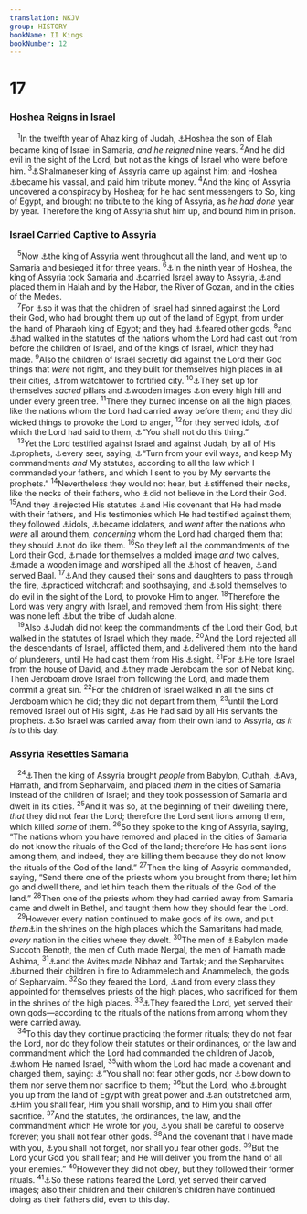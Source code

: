 ```yaml
---
translation: NKJV
group: HISTORY
bookName: II Kings 
bookNumber: 12
---
```


<div class="title"><h1>17</h1><h3>Hoshea Reigns in Israel</h3></div>
<span class="verse 2vua_17_1"> <sup>1</sup>In the twelfth year of Ahaz king of Judah, <a data-toggle="tooltip" data-placement="bottom" title="2 Kin. 15:30">⚓</a>Hoshea the son of Elah became king of Israel in Samaria, <i>and</i> <i>he</i> <i>reigned</i> nine years. </span>
<span class="verse 2vua_17_2"><sup>2</sup>And he did evil in the sight of the Lord, but not as the kings of Israel who were before him. </span>
<span class="verse 2vua_17_3"><sup>3</sup><a data-toggle="tooltip" data-placement="bottom" title="2 Kin. 18:9–12">⚓</a>Shalmaneser king of Assyria came up against him; and Hoshea <a data-toggle="tooltip" data-placement="bottom" title="2 Kin. 24:1">⚓</a>became his vassal, and paid him tribute money. </span>
<span class="verse 2vua_17_4"><sup>4</sup>And the king of Assyria uncovered a conspiracy by Hoshea; for he had sent messengers to So, king of Egypt, and brought no tribute to the king of Assyria, as <i>he</i> <i>had</i> <i>done</i> year by year. Therefore the king of Assyria shut him up, and bound him in prison.<br/></span>
<div class="title"><h3>Israel Carried Captive to Assyria</h3></div>
<span class="verse 2vua_17_5"> <sup>5</sup>Now <a data-toggle="tooltip" data-placement="bottom" title="2 Kin. 18:9; Hos. 13:16">⚓</a>the king of Assyria went throughout all the land, and went up to Samaria and besieged it for three years. </span>
<span class="verse 2vua_17_6"><sup>6</sup><a data-toggle="tooltip" data-placement="bottom" title="2 Kin. 18:10, 11; Is. 7:7–9; Hos. 1:4; 13:16; Amos 4:2">⚓</a>In the ninth year of Hoshea, the king of Assyria took Samaria and <a data-toggle="tooltip" data-placement="bottom" title="Lev. 26:32, 33; (Deut. 28:36, 64; 29:27, 28)">⚓</a>carried Israel away to Assyria, <a data-toggle="tooltip" data-placement="bottom" title="1 Chr. 5:26">⚓</a>and placed them in Halah and by the Habor, the River of Gozan, and in the cities of the Medes.<br/></span>
<span class="verse 2vua_17_7"> <sup>7</sup>For <a data-toggle="tooltip" data-placement="bottom" title="(Josh. 23:16)">⚓</a>so it was that the children of Israel had sinned against the Lord their God, who had brought them up out of the land of Egypt, from under the hand of Pharaoh king of Egypt; and they had <a data-toggle="tooltip" data-placement="bottom" title="Judg. 6:10">⚓</a>feared other gods, </span>
<span class="verse 2vua_17_8"><sup>8</sup>and <a data-toggle="tooltip" data-placement="bottom" title="(Lev. 18:3; Deut. 18:9); 2 Kin. 16:3">⚓</a>had walked in the statutes of the nations whom the Lord had cast out from before the children of Israel, and of the kings of Israel, which they had made. </span>
<span class="verse 2vua_17_9"><sup>9</sup>Also the children of Israel secretly did against the Lord their God things that <i>were</i> not right, and they built for themselves high places in all their cities, <a data-toggle="tooltip" data-placement="bottom" title="2 Kin. 18:8">⚓</a>from watchtower to fortified city. </span>
<span class="verse 2vua_17_10"><sup>10</sup><a data-toggle="tooltip" data-placement="bottom" title="1 Kin. 14:23; Is. 57:5">⚓</a>They set up for themselves <i>sacred</i> pillars and <a data-toggle="tooltip" data-placement="bottom" title="(Ex. 34:12–14; Deut. 16:21); Mic. 5:14">⚓</a>wooden images <a data-toggle="tooltip" data-placement="bottom" title="(Deut. 12:2); 2 Kin. 16:4">⚓</a>on every high hill and under every green tree. </span>
<span class="verse 2vua_17_11"><sup>11</sup>There they burned incense on all the high places, like the nations whom the Lord had carried away before them; and they did wicked things to provoke the Lord to anger, </span>
<span class="verse 2vua_17_12"><sup>12</sup>for they served idols, <a data-toggle="tooltip" data-placement="bottom" title="(Ex. 20:3–5; Lev. 26:1; Deut. 5:7, 8)">⚓</a>of which the Lord had said to them, <a data-toggle="tooltip" data-placement="bottom" title="(Deut. 4:19)">⚓</a>“You shall not do this thing.”<br/></span>
<span class="verse 2vua_17_13"> <sup>13</sup>Yet the Lord testified against Israel and against Judah, by all of His <a data-toggle="tooltip" data-placement="bottom" title="Neh. 9:29, 30">⚓</a>prophets, <a data-toggle="tooltip" data-placement="bottom" title="1 Sam. 9:9">⚓</a>every seer, saying, <a data-toggle="tooltip" data-placement="bottom" title="(Jer. 18:11; 25:5; 35:15; Ezek. 18:31)">⚓</a>“Turn from your evil ways, and keep My commandments <i>and</i> My statutes, according to all the law which I commanded your fathers, and which I sent to you by My servants the prophets.” </span>
<span class="verse 2vua_17_14"><sup>14</sup>Nevertheless they would not hear, but <a data-toggle="tooltip" data-placement="bottom" title="Ex. 32:9; 33:3; Deut. 31:27; (Prov. 29:1; Acts 7:51)">⚓</a>stiffened their necks, like the necks of their fathers, who <a data-toggle="tooltip" data-placement="bottom" title="Deut. 9:23; Ps. 78:22">⚓</a>did not believe in the Lord their God. </span>
<span class="verse 2vua_17_15"><sup>15</sup>And they <a data-toggle="tooltip" data-placement="bottom" title="Jer. 44:3">⚓</a>rejected His statutes <a data-toggle="tooltip" data-placement="bottom" title="Ex. 24:6–8; Deut. 29:25">⚓</a>and His covenant that He had made with their fathers, and His testimonies which He had testified against them; they followed <a data-toggle="tooltip" data-placement="bottom" title="Deut. 32:21; 1 Kin. 16:31; (1 Cor. 8:4)">⚓</a>idols, <a data-toggle="tooltip" data-placement="bottom" title="2 Chr. 13:7; Jer. 2:5; (Rom. 1:21–23)">⚓</a>became idolaters, and <i>went</i> after the nations who <i>were</i> all around them, <i>concerning</i> whom the Lord had charged them that they should <a data-toggle="tooltip" data-placement="bottom" title="(Deut. 12:30, 31)">⚓</a>not do like them. </span>
<span class="verse 2vua_17_16"><sup>16</sup>So they left all the commandments of the Lord their God, <a data-toggle="tooltip" data-placement="bottom" title="Ex. 32:8; 1 Kin. 12:28">⚓</a>made for themselves a molded image <i>and</i> two calves, <a data-toggle="tooltip" data-placement="bottom" title="(1 Kin. 14:15)">⚓</a>made a wooden image and worshiped all the <a data-toggle="tooltip" data-placement="bottom" title="(Deut. 4:19)">⚓</a>host of heaven, <a data-toggle="tooltip" data-placement="bottom" title="1 Kin. 16:31; 22:53">⚓</a>and served Baal. </span>
<span class="verse 2vua_17_17"><sup>17</sup><a data-toggle="tooltip" data-placement="bottom" title="(Lev. 18:21); 2 Kin. 16:3; Ezek. 23:37">⚓</a>And they caused their sons and daughters to pass through the fire, <a data-toggle="tooltip" data-placement="bottom" title="(Lev. 19:26; Deut. 18:10–12)">⚓</a>practiced witchcraft and soothsaying, and <a data-toggle="tooltip" data-placement="bottom" title="1 Kin. 21:20">⚓</a>sold themselves to do evil in the sight of the Lord, to provoke Him to anger. </span>
<span class="verse 2vua_17_18"><sup>18</sup>Therefore the Lord was very angry with Israel, and removed them from His sight; there was none left <a data-toggle="tooltip" data-placement="bottom" title="1 Kin. 11:13, 32">⚓</a>but the tribe of Judah alone.<br/></span>
<span class="verse 2vua_17_19"> <sup>19</sup>Also <a data-toggle="tooltip" data-placement="bottom" title="Jer. 3:8">⚓</a>Judah did not keep the commandments of the Lord their God, but walked in the statutes of Israel which they made. </span>
<span class="verse 2vua_17_20"><sup>20</sup>And the Lord rejected all the descendants of Israel, afflicted them, and <a data-toggle="tooltip" data-placement="bottom" title="Judg. 2:14; 2 Kin. 13:3; 15:29">⚓</a>delivered them into the hand of plunderers, until He had cast them from His <a data-toggle="tooltip" data-placement="bottom" title="2 Kin. 24:20">⚓</a>sight. </span>
<span class="verse 2vua_17_21"><sup>21</sup>For <a data-toggle="tooltip" data-placement="bottom" title="1 Kin. 11:11, 31">⚓</a>He tore Israel from the house of David, and <a data-toggle="tooltip" data-placement="bottom" title="1 Kin. 12:20, 28">⚓</a>they made Jeroboam the son of Nebat king. Then Jeroboam drove Israel from following the Lord, and made them commit a great sin. </span>
<span class="verse 2vua_17_22"><sup>22</sup>For the children of Israel walked in all the sins of Jeroboam which he did; they did not depart from them, </span>
<span class="verse 2vua_17_23"><sup>23</sup>until the Lord removed Israel out of His sight, <a data-toggle="tooltip" data-placement="bottom" title="1 Kin. 14:16; Is. 8:4">⚓</a>as He had said by all His servants the prophets. <a data-toggle="tooltip" data-placement="bottom" title="2 Kin. 17:6">⚓</a>So Israel was carried away from their own land to Assyria, <i>as</i> <i>it</i> <i>is</i> to this day.<br/></span>
<div class="title"><h3>Assyria Resettles Samaria</h3></div>
<span class="verse 2vua_17_24"> <sup>24</sup><a data-toggle="tooltip" data-placement="bottom" title="Ezra 4:2, 10">⚓</a>Then the king of Assyria brought <i>people</i> from Babylon, Cuthah, <a data-toggle="tooltip" data-placement="bottom" title="2 Kin. 18:34">⚓</a>Ava, Hamath, and from Sepharvaim, and placed <i>them</i> in the cities of Samaria instead of the children of Israel; and they took possession of Samaria and dwelt in its cities. </span>
<span class="verse 2vua_17_25"><sup>25</sup>And it was so, at the beginning of their dwelling there, <i>that</i> they did not fear the Lord; therefore the Lord sent lions among them, which killed <i>some</i> of them. </span>
<span class="verse 2vua_17_26"><sup>26</sup>So they spoke to the king of Assyria, saying, “The nations whom you have removed and placed in the cities of Samaria do not know the rituals of the God of the land; therefore He has sent lions among them, and indeed, they are killing them because they do not know the rituals of the God of the land.” </span>
<span class="verse 2vua_17_27"><sup>27</sup>Then the king of Assyria commanded, saying, “Send there one of the priests whom you brought from there; let him go and dwell there, and let him teach them the rituals of the God of the land.” </span>
<span class="verse 2vua_17_28"><sup>28</sup>Then one of the priests whom they had carried away from Samaria came and dwelt in Bethel, and taught them how they should fear the Lord.<br/></span>
<span class="verse 2vua_17_29"> <sup>29</sup>However every nation continued to make gods of its own, and put <i>them</i><a data-toggle="tooltip" data-placement="bottom" title="1 Kin. 12:31; 13:32">⚓</a>in the shrines on the high places which the Samaritans had made, <i>every</i> nation in the cities where they dwelt. </span>
<span class="verse 2vua_17_30"><sup>30</sup>The men of <a data-toggle="tooltip" data-placement="bottom" title="2 Kin. 17:24">⚓</a>Babylon made Succoth Benoth, the men of Cuth made Nergal, the men of Hamath made Ashima, </span>
<span class="verse 2vua_17_31"><sup>31</sup><a data-toggle="tooltip" data-placement="bottom" title="Ezra 4:9">⚓</a>and the Avites made Nibhaz and Tartak; and the Sepharvites <a data-toggle="tooltip" data-placement="bottom" title="(Lev. 18:21; Deut. 12:31)">⚓</a>burned their children in fire to Adrammelech and Anammelech, the gods of Sepharvaim. </span>
<span class="verse 2vua_17_32"><sup>32</sup>So they feared the Lord, <a data-toggle="tooltip" data-placement="bottom" title="1 Kin. 12:31; 13:33">⚓</a>and from every class they appointed for themselves priests of the high places, who sacrificed for them in the shrines of the high places. </span>
<span class="verse 2vua_17_33"><sup>33</sup><a data-toggle="tooltip" data-placement="bottom" title="Zeph. 1:5">⚓</a>They feared the Lord, yet served their own gods—according to the rituals of the nations from among whom they were carried away.<br/></span>
<span class="verse 2vua_17_34"> <sup>34</sup>To this day they continue practicing the former rituals; they do not fear the Lord, nor do they follow their statutes or their ordinances, or the law and commandment which the Lord had commanded the children of Jacob, <a data-toggle="tooltip" data-placement="bottom" title="Gen. 32:28; 35:10">⚓</a>whom He named Israel, </span>
<span class="verse 2vua_17_35"><sup>35</sup>with whom the Lord had made a covenant and charged them, saying: <a data-toggle="tooltip" data-placement="bottom" title="Judg. 6:10">⚓</a>“You shall not fear other gods, nor <a data-toggle="tooltip" data-placement="bottom" title="(Ex. 20:5)">⚓</a>bow down to them nor serve them nor sacrifice to them; </span>
<span class="verse 2vua_17_36"><sup>36</sup>but the Lord, who <a data-toggle="tooltip" data-placement="bottom" title="Ex. 14:15–30">⚓</a>brought you up from the land of Egypt with great power and <a data-toggle="tooltip" data-placement="bottom" title="Ex. 6:6; 9:15">⚓</a>an outstretched arm, <a data-toggle="tooltip" data-placement="bottom" title="(Deut. 10:20)">⚓</a>Him you shall fear, Him you shall worship, and to Him you shall offer sacrifice. </span>
<span class="verse 2vua_17_37"><sup>37</sup>And the statutes, the ordinances, the law, and the commandment which He wrote for you, <a data-toggle="tooltip" data-placement="bottom" title="Deut. 5:32">⚓</a>you shall be careful to observe forever; you shall not fear other gods. </span>
<span class="verse 2vua_17_38"><sup>38</sup>And the covenant that I have made with you, <a data-toggle="tooltip" data-placement="bottom" title="Deut. 4:23; 6:12">⚓</a>you shall not forget, nor shall you fear other gods. </span>
<span class="verse 2vua_17_39"><sup>39</sup>But the Lord your God you shall fear; and He will deliver you from the hand of all your enemies.” </span>
<span class="verse 2vua_17_40"><sup>40</sup>However they did not obey, but they followed their former rituals. </span>
<span class="verse 2vua_17_41"><sup>41</sup><a data-toggle="tooltip" data-placement="bottom" title="2 Kin. 17:32, 33">⚓</a>So these nations feared the Lord, yet served their carved images; also their children and their children’s children have continued doing as their fathers did, even to this day.<br/></span>
